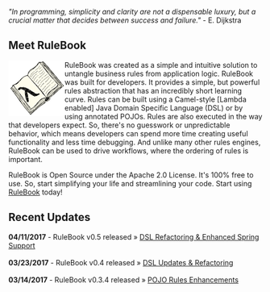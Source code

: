 _"In programming, simplicity and clarity are not a dispensable luxury, but a crucial matter that decides between success and failure."_ - E. Dijkstra
 
## Meet RuleBook 

[<img align="left" alt="RuleBook" src="/public/images/RuleBook.png" height="110px"/>](https://github.com/rulebook-rules/rulebook) 
RuleBook was created as a simple and intuitive solution to untangle business rules from application logic.
RuleBook was built for developers. It provides a simple, but powerful rules abstraction that has an incredibly 
short learning curve. Rules can be built using a Camel-style \[Lambda enabled\] Java Domain Specific Language (DSL) 
or by using annotated POJOs. Rules are also executed in the way that developers expect. So, there's no 
guesswork or unpredictable behavior, which means developers can spend more time creating useful functionality and less 
time debugging. And unlike many other rules engines, RuleBook can be used to drive workflows, where the ordering of rules is important. 

RuleBook is Open Source under the Apache 2.0 License. It's 100% free to use. So, start simplifying your life and
streamlining your code. Start using [RuleBook](https://github.com/rulebook-rules/rulebook) today!

## Recent Updates

<p class="message">
    <b>04/11/2017</b> - RuleBook v0.5 released &raquo; <a href="https://github.com/rulebook-rules/rulebook/releases/tag/v0.5" target="_blank">DSL Refactoring & Enhanced Spring Support</a><br/><br/>
    <b>03/23/2017</b> - RuleBook v0.4 released &raquo; <a href="https://github.com/rulebook-rules/rulebook/releases/tag/v0.4" target="_blank">DSL Updates & Refactoring</a><br/><br/>
    <b>03/14/2017</b> - RuleBook v0.3.4 released &raquo; <a href="https://github.com/rulebook-rules/rulebook/releases/tag/v0.3.4" target="_blank">POJO Rules Enhancements</a><br/><br/>
</p>
